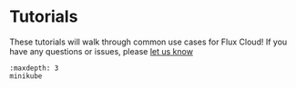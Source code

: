 # Tutorials

These tutorials will walk through common use cases for Flux Cloud! If you have
any questions or issues, please [let us know](https://github.com/flux-framework/flux-cloud/issues)

```{toctree}
:maxdepth: 3
minikube
```
